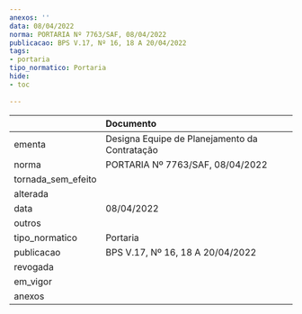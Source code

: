 ```yaml
---
anexos: ''
data: 08/04/2022
norma: PORTARIA Nº 7763/SAF, 08/04/2022
publicacao: BPS V.17, Nº 16, 18 A 20/04/2022
tags:
- portaria
tipo_normatico: Portaria
hide: 
- toc 
 
---
```


|                    | Documento                                     |
|:-------------------|:----------------------------------------------|
| ementa             | Designa Equipe de Planejamento da Contratação |
| norma              | PORTARIA Nº 7763/SAF, 08/04/2022              |
| tornada_sem_efeito |                                               |
| alterada           |                                               |
| data               | 08/04/2022                                    |
| outros             |                                               |
| tipo_normatico     | Portaria                                      |
| publicacao         | BPS V.17, Nº 16, 18 A 20/04/2022              |
| revogada           |                                               |
| em_vigor           |                                               |
| anexos             |                                               |
